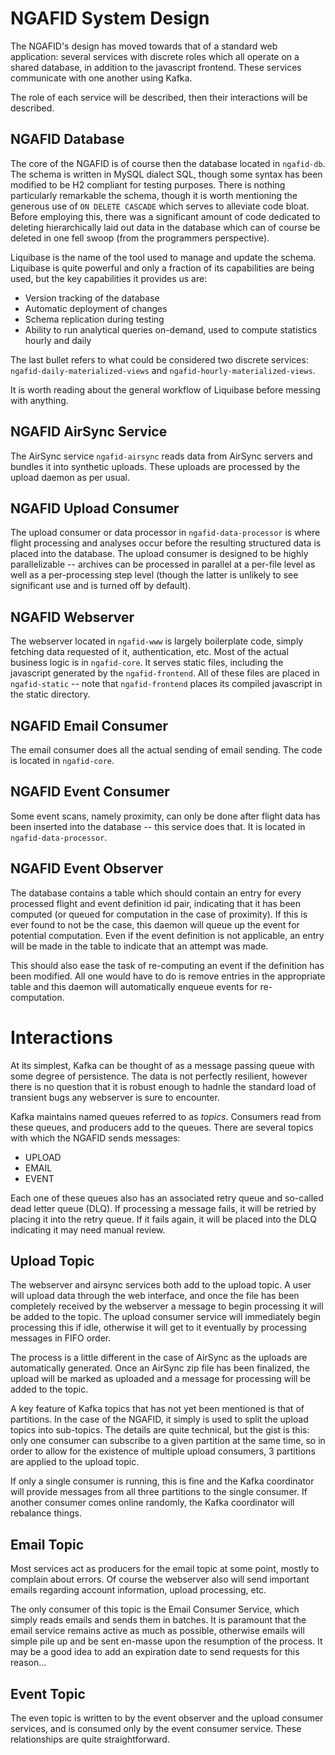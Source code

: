 # NGAFID System Design

The NGAFID's design has moved towards that of a standard web application: several services with discrete roles which all
operate on a shared database, in addition to the javascript frontend. These services communicate with one another using
Kafka.

The role of each service will be described, then their interactions will be described.

## NGAFID Database

The core of the NGAFID is of course then the database located in `ngafid-db`. The schema is written in MySQL dialect
SQL,
though some syntax has been modified to be H2 compliant for testing purposes. There is nothing particularly remarkable
the schema, though it is worth mentioning the generous use of `ON DELETE CASCADE` which serves to alleviate code bloat.
Before employing this, there was a significant amount of code dedicated to deleting hierarchically laid out data in the
database which can of course be deleted in one fell swoop (from the programmers perspective).

Liquibase is the name of the tool used to manage and update the schema. Liquibase is quite powerful and only a fraction
of its capabilities are being used, but the key capabilities it provides us are:

- Version tracking of the database
- Automatic deployment of changes
- Schema replication during testing
- Ability to run analytical queries on-demand, used to compute statistics hourly and daily

The last bullet refers to what could be considered two discrete services: `ngafid-daily-materialized-views` and
`ngafid-hourly-materialized-views`.

It is worth reading about the general workflow of Liquibase before messing with anything.

## NGAFID AirSync Service

The AirSync service `ngafid-airsync` reads data from AirSync servers and bundles it into synthetic uploads. These
uploads are processed
by the upload daemon as per usual.

## NGAFID Upload Consumer

The upload consumer or data processor in `ngafid-data-processor` is where flight processing and analyses occur before
the resulting structured data is placed into the database. The upload consumer is designed to be highly
parallelizable --
archives can be processed in parallel at a per-file level as well as a per-processing step level (though the latter is
unlikely to see significant use and is turned off by default).

## NGAFID Webserver

The webserver located in `ngafid-www` is largely boilerplate code, simply fetching data requested of it, authentication,
etc. Most of the actual business logic is in `ngafid-core`. It serves static files, including the javascript generated
by the `ngafid-frontend`. All of these files are placed in `ngafid-static` -- note that `ngafid-frontend` places its
compiled javascript in the static directory.

## NGAFID Email Consumer

The email consumer does all the actual sending of email sending. The code is located in `ngafid-core`.

## NGAFID Event Consumer

Some event scans, namely proximity, can only be done after flight data has been inserted into the database -- this
service does that. It is located in `ngafid-data-processor`.

## NGAFID Event Observer

The database contains a table which should contain an entry for every processed flight and event definition id pair,
indicating that it has been computed (or queued for computation in the case of proximity). If this is ever found to not
be the case, this daemon will queue up the event for potential computation. Even if the event definition is not
applicable, an entry will be made in the table to indicate that an attempt was made.

This should also ease the task of re-computing an event if the definition has been modified. All one would have to do is
remove entries in the appropriate table and this daemon will automatically enqueue events for re-computation.

# Interactions

At its simplest, Kafka can be thought of as a message passing queue with some degree of persistence. The data is not
perfectly resilient, however there is no question that it is robust enough to hadnle the standard load of transient bugs
any webserver is sure to encounter.

Kafka maintains named queues referred to as *topics*. Consumers read from these queues, and producers add to the queues.
There are several topics with which the NGAFID sends messages:

- UPLOAD
- EMAIL
- EVENT

Each one of these queues also has an associated retry queue and so-called dead letter queue (DLQ). If processing a
message fails, it will be retried by placing it into the retry queue. If it fails again, it will be placed into the DLQ
indicating it may need manual review.

## Upload Topic

The webserver and airsync services both add to the upload topic. A user will upload data through the web interface, and
once the file has been completely received by the webserver a message to begin processing it will be added to the topic.
The upload consumer service will immediately begin processing this if idle, otherwise it will get to it eventually by
processing messages in FIFO order.

The process is a little different in the case of AirSync as the uploads are automatically generated. Once an AirSync zip
file has been finalized, the upload will be marked as uploaded and a message for processing will be added to the topic.

A key feature of Kafka topics that has not yet been mentioned is that of partitions. In the case of the NGAFID, it
simply
is used to split the upload topics into sub-topics. The details are quite technical, but the gist is this: only one
consumer can subscribe to a given partition at the same time, so in order to allow for the existence of multiple upload
consumers, 3 partitions are applied to the upload topic.

If only a single consumer is running, this is fine and the Kafka coordinator will provide messages from all three
partitions to the single consumer. If another consumer comes online randomly, the Kafka coordinator will rebalance
things.

## Email Topic

Most services act as producers for the email topic at some point, mostly to complain about errors. Of course the
webserver also will send important emails regarding account information, upload processing, etc.

The only consumer of this topic is the Email Consumer Service, which simply reads emails and sends them in batches. It
is
paramount that the email service remains active as much as possible, otherwise emails will simple pile up and be sent
en-masse upon
the resumption of the process. It may be a good idea to add an expiration date to send requests for this reason...

## Event Topic

The even topic is written to by the event observer and the upload consumer services, and is consumed only by the event
consumer service. These relationships are quite straightforward.
